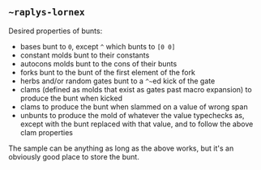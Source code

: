 ## `~raplys-lornex`
Desired properties of bunts:

- bases bunt to `0`, except `^` which bunts to `[0 0]`
- constant molds bunt to their constants
- autocons molds bunt to the cons of their bunts
- forks bunt to the bunt of the first element of the fork
- herbs and/or random gates bunt to a `^~`ed kick of the gate
- clams (defined as molds that exist as gates past macro expansion) to produce the bunt when kicked
- clams to produce the bunt when slammed on a value of wrong span
- unbunts to produce the mold of whatever the value typechecks as, except with the bunt replaced with that value, and to follow the above clam properties

The sample can be anything as long as the above works, but it's an obviously good place to store the bunt.